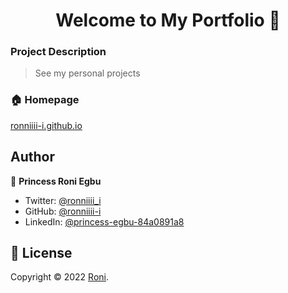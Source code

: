 <h1 align="center">Welcome to My Portfolio 👋</h1>

### Project Description

> See my personal projects

### 🏠 Homepage
  [ronniiii-i.github.io](https://ronniiii-i.github.io)

## Author
👤 **Princess Roni Egbu**

* Twitter: [@ronniiii_i](https://twitter.com/ronniiii_i)
* GitHub: [@ronniiii-i](https://github.com/ronniiii-i)
* LinkedIn: [@princess-egbu-84a0891a8](https://linkedin.com/in/princess-egbu-84a0891a8)

## 📝 License

Copyright © 2022 [Roni](https://github.com/ronniiii-i).<br/>


